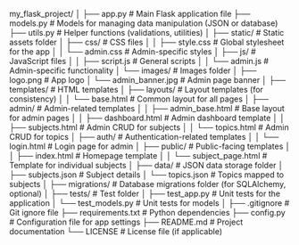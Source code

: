 my_flask_project/
│
├── app.py                     # Main Flask application file
├── models.py                  # Models for managing data manipulation (JSON or database)
├── utils.py                   # Helper functions (validations, utilities)
│
├── static/                    # Static assets folder
│   ├── css/                   # CSS files
│   │   ├── style.css          # Global stylesheet for the app
│   │   └── admin.css          # Admin-specific styles
│   ├── js/                    # JavaScript files
│   │   ├── script.js          # General scripts
│   │   └── admin.js           # Admin-specific functionality
│   └── images/                # Images folder
│       ├── logo.png           # App logo
│       └── admin_banner.jpg   # Admin page banner
│
├── templates/                 # HTML templates
│   ├── layouts/               # Layout templates (for consistency)
│   │   └── base.html          # Common layout for all pages
│   ├── admin/                 # Admin-related templates
│   │   ├── admin_base.html    # Base layout for admin pages
│   │   ├── dashboard.html     # Admin dashboard template
│   │   ├── subjects.html      # Admin CRUD for subjects
│   │   └── topics.html        # Admin CRUD for topics
│   ├── auth/                  # Authentication-related templates
│   │   └── login.html         # Login page for admin
│   ├── public/                # Public-facing templates
│   │   ├── index.html         # Homepage template
│   │   └── subject_page.html  # Template for individual subjects
│
├── data/                      # JSON data storage folder
│   ├── subjects.json          # Subject details
│   └── topics.json            # Topics mapped to subjects
│
├── migrations/                # Database migrations folder (for SQLAlchemy, optional)
│
├── tests/                     # Test folder
│   ├── test_app.py            # Unit tests for the application
│   └── test_models.py         # Unit tests for models
│
├── .gitignore                 # Git ignore file
├── requirements.txt           # Python dependencies
├── config.py                  # Configuration file for app settings
├── README.md                  # Project documentation
└── LICENSE                    # License file (if applicable)
